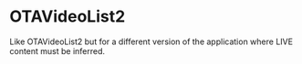 # OTAVideoList2
Like OTAVideoList2 but for a different version of the application where LIVE content must be inferred.
